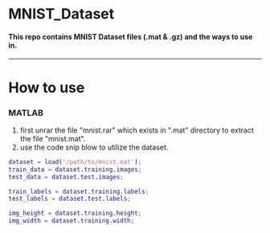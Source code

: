 # MNIST_Dataset

#### This repo contains MNIST Dataset files (.mat &amp; .gz) and the ways to use in.

-----

# How to use


### MATLAB

1. first unrar the file "mnist.rar" which exists in ".mat" directory to extract the file "mnist.mat".
2. use the code snip blow to utilize the dataset.

``` Matlab
dataset = load('/path/to/mnist.mat');
train_data = dataset.training.images;
test_data = dataset.test.images;

train_labels = dataset.training.labels;
test_labels = dataset.test.labels;

img_height = dataset.training.height;
img_width = dataset.training.width;
```

